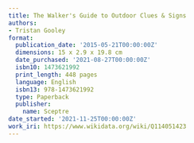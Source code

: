 ```yaml
---
title: The Walker's Guide to Outdoor Clues & Signs
authors:
- Tristan Gooley
format:
  publication_date: '2015-05-21T00:00:00Z'
  dimensions: 15 x 2.9 x 19.8 cm
  date_purchased: '2021-08-27T00:00:00Z'
  isbn10: 1473621992
  print_length: 448 pages
  language: English
  isbn13: 978-1473621992
  type: Paperback
  publisher:
    name: Sceptre
date_started: '2021-11-25T00:00:00Z'
work_iri: https://www.wikidata.org/wiki/Q114051423
---
```


